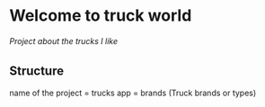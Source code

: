 # Welcome to truck world
###### Project about the trucks I like

## Structure
name of the project = trucks
app = brands (Truck brands or types)
